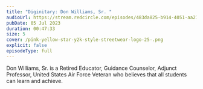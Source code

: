 ```yaml
---
title: "Diginitary: Don Williams, Sr. "
audioUrl: https://stream.redcircle.com/episodes/483da825-b914-4051-aa21-35a3a202e988/stream.mp3
pubDate: 05 Jul 2023
duration: 00:47:33
size: 5
cover: /pink-yellow-star-y2k-style-streetwear-logo-25-.png
explicit: false
episodeType: full
---
```

Don Williams, Sr. is a Retired Educator, Guidance Counselor, Adjunct Professor, United States Air Force Veteran who believes that all students can learn and achieve.